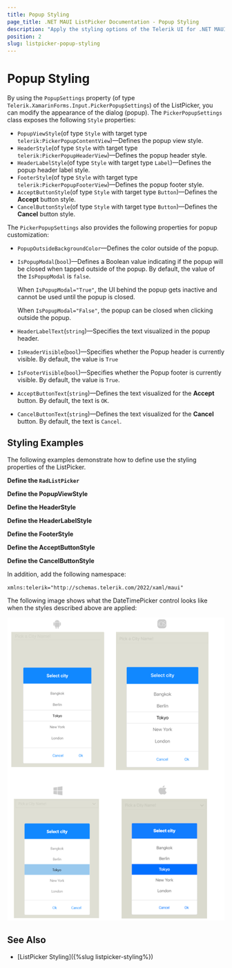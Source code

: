 ```yaml
---
title: Popup Styling
page_title: .NET MAUI ListPicker Documentation - Popup Styling
description: "Apply the styling options of the Telerik UI for .NET MAUI ListPicker Popup."
position: 2
slug: listpicker-popup-styling
---
```


# Popup Styling

By using the `PopupSettings` property (of type `Telerik.XamarinForms.Input.PickerPopupSettings`) of the ListPicker, you can modify the appearance of the dialog (popup). The `PickerPopupSettings` class exposes the following `Style` properties:

* `PopupViewStyle`(of type `Style` with target type `telerik:PickerPopupContentView`)&mdash;Defines the popup view style.
* `HeaderStyle`(of type `Style` with target type `telerik:PickerPopupHeaderView`)&mdash;Defines the popup header style.
* `HeaderLabelStyle`(of type `Style` with target type `Label`)&mdash;Defines the popup header label style.
* `FooterStyle`(of type `Style` with target type `telerik:PickerPopupFooterView`)&mdash;Defines the popup footer style.
* `AcceptButtonStyle`(of type `Style` with target type `Button`)&mdash;Defines the **Accept** button style.
* `CancelButtonStyle`(of type `Style` with target type `Button`)&mdash;Defines the **Cancel** button style.


The `PickerPopupSettings` also provides the following properties for popup customization:


* `PopupOutsideBackgroundColor`&mdash;Defines the color outside of the popup.
* `IsPopupModal`(`bool`)&mdash;Defines a Boolean value indicating if the popup will be closed when tapped outside of the popup. By default, the value of the `IsPopupModal` is `false`.

	When `IsPopupModal="True"`, the UI behind the popup gets inactive and cannot be used until the popup is closed.

	When `IsPopupModal="False"`, the popup can be closed when clicking outside the popup. 	

* `HeaderLabelText`(`string`)&mdash;Specifies the text visualized in the popup header.
* `IsHeaderVisible`(`bool`)&mdash;Specifies whether the Popup header is currently visible. By default, the value is `True`
* `IsFooterVisible`(`bool`)&mdash;Specifies whether the Popup footer is currently visible. By default, the value is `True`.
* `AcceptButtonText`(`string`)&mdash;Defines the text visualized for the **Accept** button. By default, the text is `OK`.
* `CancelButtonText`(`string`)&mdash;Defines the text visualized for the **Cancel** button. By default, the text is `Cancel`.

## Styling Examples

The following examples demonstrate how to define use the styling properties of the ListPicker.

**Define the `RadListPicker`**

<snippet id='listpicker-features-styling' />

**Define the PopupViewStyle**

<snippet id='listpicker-style-popupview-style' />

**Define the HeaderStyle**

<snippet id='listpicker-style-header-style' />

**Define the HeaderLabelStyle**

<snippet id='listpicker-style-header-label-style' />

**Define the FooterStyle**

<snippet id='listpicker-style-footer-style' />

**Define the AcceptButtonStyle**

<snippet id='listpicker-style-accept-button-style' />

**Define the CancelButtonStyle**

<snippet id='listpicker-style-cancel-button-style' />


In addition, add the following namespace:

 ```XAML
xmlns:telerik="http://schemas.telerik.com/2022/xaml/maui"
 ```


The following image shows what the DateTimePicker control looks like when the styles described above are applied:

![ListPicker Popup Styling](../images/listpicker_popupstyle.png)

## See Also

- [ListPicker Styling]({%slug listpicker-styling%})

